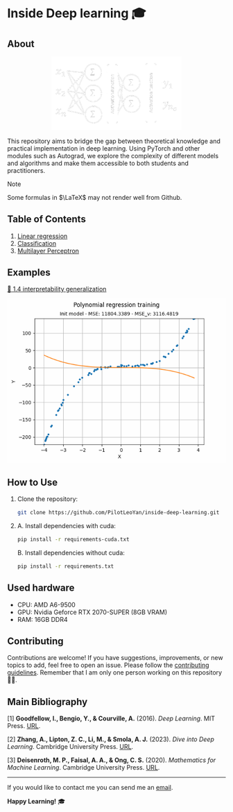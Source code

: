 # Inside Deep learning 🎓

## About

<p align="center">
  <img src="https://github.com/PilotLeoYan/inside-deep-learning/blob/main/images/mlp-2.png?raw=true" alt="MLP image" width=300/>
</p>

This repository aims to bridge the gap between theoretical knowledge and practical implementation in deep learning. Using PyTorch and other modules such as Autograd, we explore the complexity of different models and algorithms and make them accessible to both students and practitioners.

> [!NOTE]
> Some formulas in $\LaTeX$ may not render well from Github.

## Table of Contents

1. [Linear regression](1-linear-regression)
2. [Classification](2-classification)
3. [Multilayer Perceptron](3-multilayer-perceptron)
  
## Examples
[📓 1.4 interpretability generalization](1-linear-regression/1-4-interpretability-generalization.ipynb)
<p align="center">
    <img src="https://github.com/PilotLeoYan/inside-deep-learning/blob/main/images/ridge-regression-training.gif" width="520"\>
</p>

## How to Use

1. Clone the repository:
   ```bash
   git clone https://github.com/PilotLeoYan/inside-deep-learning.git
   ```
2.
   A. Install dependencies with cuda:
   ```bash
   pip install -r requirements-cuda.txt
   ```
   B. Install dependencies without cuda:
   ```bash
   pip install -r requirements.txt
   ```

## Used hardware

* CPU: AMD A6-9500
* GPU: Nvidia Geforce RTX 2070-SUPER (8GB VRAM)
* RAM: 16GB DDR4

## Contributing

Contributions are welcome! If you have suggestions, improvements, or new topics to add, feel free to open an issue. Please follow the [contributing guidelines](CONTRIBUTING.md).
Remember that I am only one person working on this repository 🐱‍👤.

## Main Bibliography
<a id="1">[1]</a> 
**Goodfellow, I., Bengio, Y., & Courville, A.** (2016). *Deep Learning*. MIT Press. [URL](http://www.deeplearningbook.org).

<a id="2">[2]</a> 
**Zhang, A., Lipton, Z. C., Li, M., & Smola, A. J.** (2023). *Dive into Deep Learning*. Cambridge University Press. [URL](https://D2L.ai).

<a id="3">[3]</a> 
**Deisenroth, M. P., Faisal, A. A., & Ong, C. S.** (2020). *Mathematics for Machine Learning*. Cambridge University Press. [URL](https://mml-book.github.io/).

---
If you would like to contact me you can send me an [email](mailto:leofabyano@gmail.com).

**Happy Learning!** 🎓
